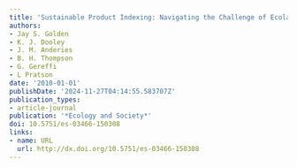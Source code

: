 ```yaml
---
title: 'Sustainable Product Indexing: Navigating the Challenge of Ecolabeling'
authors:
- Jay S. Golden
- K. J. Dooley
- J. M. Anderies
- B. H. Thompson
- G. Gereffi
- L Pratson
date: '2010-01-01'
publishDate: '2024-11-27T04:14:55.583707Z'
publication_types:
- article-journal
publication: '*Ecology and Society*'
doi: 10.5751/es-03466-150308
links:
- name: URL
  url: http://dx.doi.org/10.5751/es-03466-150308
---
```

